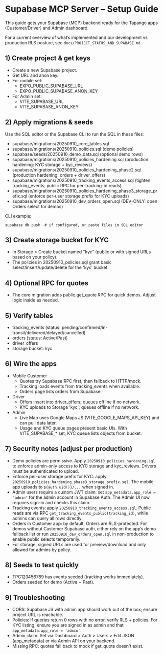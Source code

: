 # Supabase MCP Server – Setup Guide

This guide gets your Supabase (MCP) backend ready for the Tapango apps (Customer/Driver) and Admin dashboard.

For a current overview of what’s implemented and our development vs production RLS posture, see `docs/PROJECT_STATUS_AND_SUPABASE.md`.

## 1) Create project & get keys
- Create a new Supabase project.
- Get URL and anon key.
- For mobile set:
  - EXPO_PUBLIC_SUPABASE_URL
  - EXPO_PUBLIC_SUPABASE_ANON_KEY
- For Admin set:
  - VITE_SUPABASE_URL
  - VITE_SUPABASE_ANON_KEY

## 2) Apply migrations & seeds
Use the SQL editor or the Supabase CLI to run the SQL in these files:
- supabase/migrations/20250910_core_tables.sql
- supabase/migrations/20250910_policies.sql (demo policies)
- supabase/seeds/20250910_demo_data.sql (optional demo rows)
- supabase/migrations/20250910_policies_hardening.sql (production hardening: KYC storage + kyc_reviews)
- supabase/migrations/20250910_policies_hardening_phase2.sql (production hardening: orders + driver_offers)
- supabase/migrations/20250910_tracking_events_access.sql (tighten tracking_events; public RPC for per-tracking-id reads)
- supabase/migrations/20250910_policies_hardening_phase3_storage_prefix.sql (enforce per-user storage prefix for KYC uploads)
- supabase/migrations/20250910_dev_orders_open.sql (DEV-ONLY: open Orders select for demos)

CLI example:
```
supabase db push  # if configured, or paste files in SQL editor
```

## 3) Create storage bucket for KYC
- In Storage > Create bucket named "kyc" (public or with signed URLs based on your policy).
- The policies in 20250910_policies.sql grant basic select/insert/update/delete for the 'kyc' bucket.

## 4) Optional RPC for quotes
- The core migration adds public.get_quote RPC for quick demos. Adjust logic inside as needed.

## 5) Verify tables
- tracking_events (status: pending/confirmed/in-transit/delivered/delayed/cancelled)
- orders (status: Active/Past)
- driver_offers
- storage bucket: kyc

## 6) Wire the apps
- Mobile Customer
  - Quotes try Supabase RPC first, then fallback to HTTP/mock.
  - Tracking loads events from tracking_events when available.
  - Orders page lists orders from Supabase.
- Driver
  - Offers insert into driver_offers; queues offline if no network.
  - KYC uploads to Storage 'kyc'; queues offline if no network.
- Admin
  - Live Map uses Google Maps JS (VITE_GOOGLE_MAPS_API_KEY) and can pull data later.
  - Usage and KYC queue pages present basic UIs. With VITE_SUPABASE_* set, KYC queue lists objects from bucket.

## 7) Security notes (adjust per production)
- Demo policies are permissive. Apply `20250910_policies_hardening.sql` to enforce admin-only access to KYC storage and kyc_reviews. Drivers must be authenticated to upload.
- Enforce per-user storage prefix for KYC: apply `20250910_policies_hardening_phase3_storage_prefix.sql`. The mobile app uploads to `${auth.uid()}/...` when signed in.
- Admin users require a custom JWT claim: set `app_metadata.app_role = "admin"` for the admin account in Supabase Auth. The Admin UI now requires sign-in and checks this claim.
- Tracking events: apply `20250910_tracking_events_access.sql`. Public reads are via RPC `get_tracking_events_public(tracking_id)`, while admins can query all rows directly.
- Orders in Customer app: by default, Orders are RLS-protected. For demos without Customer Supabase auth, either rely on the app’s demo fallback list or run `20250910_dev_orders_open.sql` in non-production to enable public selects temporarily.
- For storage, signed URLs are used for preview/download and only allowed for admins by policy.

## 8) Seeds to test quickly
- TPG123456789 has events seeded (tracking works immediately).
- Orders seeded for demo (Active + Past).

## 9) Troubleshooting
- CORS: Supabase JS with admin app should work out of the box; ensure project URL is reachable.
- Policies: if queries return 0 rows with no error, verify RLS + policies. For KYC listing, ensure you are signed in as admin and that `app_metadata.app_role = 'admin'`.
- Admin claim: Set via Dashboard > Auth > Users > Edit JSON (app_metadata) or via Admin API on your backend.
- Missing RPC: quotes fall back to mock if get_quote doesn't exist.
